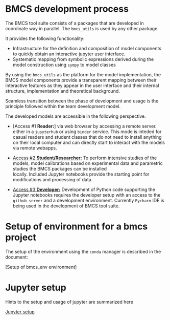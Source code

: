 
# BMCS development process

The BMCS tool suite consists of a packages
that are developed in coordinate way in parallel.
The  `bmcs_utils` is used by any other package.

It provides the following functionality:

 - Infrastructure for the definition and composition 
   of model components to quickly obtain an interactive 
   jupyter user interface.
 - Systematic mapping from symbolic expressions
   derived during the model construction using `sympy`
   to model classes
   
By using the `bmcs_utils` as the platform for the model
implementation, the BMCS model components provide 
a transparent mapping between their interactive features
as they appear in the user interface and their internal 
structure, implementation and theoretical background.

Seamless transition between the phase of development and 
usage is the principle followed within the team development
model. 

The developed models are accessible in the following perspective.

 - [Access #1 **Reader:**] via web browser by accessing a remote server.
   either in a `jupyterhub` or using  `binder` service. This
   mode is inteded for casual readers and student classes 
   that do not need to install anything on their local computer 
   and can directly start to interact with the models via 
   remote webapps.
   
 - [Access #2 **Student/Researcher:**](conda_env_setup.md) To perform intensive studies of the models, 
   model calibrations based on experimental data and 
   parametric studies the BMCS packages can be installed  
   locally. Included Jupyter notebooks provide the starting 
   point for modifications and processing of data.
   
 - [Access #3 **Developer:**](conda_env_setup.md) Development of Python code supporting the 
   Jupyter notebooks requires the developer setup with an access
   to the `github server` and a development environment. Currently
   `Pycharm` IDE is being used in the development 
   of BMCS tool suite.

# Setup of environment for a bmcs project

The setup of the environment using the `conda` 
manager is described in the document:

[Setup of bmcs_env environment]

# Jupyter setup

Hints to the setup and usage of jupyter are summarized here

[Jupyter setup](jupyter_setup.md)


